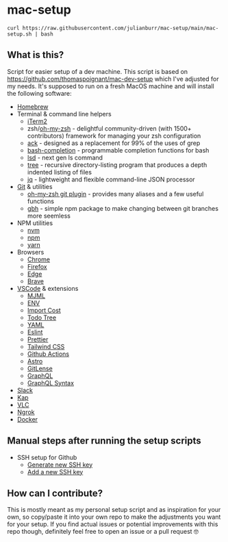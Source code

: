 # mac-setup

```shell
curl https://raw.githubusercontent.com/julianburr/mac-setup/main/mac-setup.sh | bash
```

## What is this?

Script for easier setup of a dev machine. This script is based on https://github.com/thomaspoignant/mac-dev-setup which I've adjusted for my needs. It's supposed to run on a fresh MacOS machine and will install the following software:

- [Homebrew](https://brew.sh/)
- Terminal & command line helpers
  - [iTerm2](https://www.iterm2.com/)
  - zsh/[oh-my-zsh](https://ohmyz.sh/) - delightful community-driven (with 1500+ contributors) framework for managing your zsh configuration
  - [ack](https://github.com/beyondgrep/ack3/) - designed as a replacement for 99% of the uses of grep
  - [bash-completion](https://github.com/scop/bash-completion) - programmable completion functions for bash
  - [lsd](https://github.com/Peltoche/lsd) - next gen ls command
  - [tree](https://linux.die.net/man/1/tree) - recursive directory-listing program that produces a depth indented listing of files
  - [jq](https://stedolan.github.io/jq/) - lightweight and flexible command-line JSON processor
- [Git](https://git-scm.com/) & utilities
  - [oh-my-zsh git plugin](https://github.com/ohmyzsh/ohmyzsh/tree/master/plugins/git) - provides many aliases and a few useful functions
  - [gbh](https://github.com/julianburr/git-branch-history) - simple npm package to make changing between git branches more seemless
- NPM utilities
  - [nvm](https://github.com/nvm-sh/nvm)
  - [npm](https://www.npmjs.com/)
  - [yarn](https://yarnpkg.com/)
- Browsers
  - [Chrome](https://www.google.com/chrome/)
  - [Firefox](https://www.mozilla.org/firefox/)
  - [Edge](https://www.microsoft.com/en-us/edge?form=)
  - [Brave](https://brave.com/)
- [VSCode](https://code.visualstudio.com/) & extensions
  - [MJML](https://marketplace.visualstudio.com/items?itemName=attilabuti.vscode-mjml)
  - [ENV](https://marketplace.visualstudio.com/items?itemName=irongeek.vscode-env)
  - [Import Cost](https://marketplace.visualstudio.com/items?itemName=wix.vscode-import-cost)
  - [Todo Tree](https://marketplace.visualstudio.com/items?itemName=gruntfuggly.todo-tree)
  - [YAML](https://marketplace.visualstudio.com/items?itemName=redhat.vscode-yaml)
  - [Eslint](https://marketplace.visualstudio.com/items?itemName=dbaeumer.vscode-eslint)
  - [Prettier](https://marketplace.visualstudio.com/items?itemName=esbenp.prettier-vscode)
  - [Tailwind CSS](https://marketplace.visualstudio.com/items?itemName=bradlc.vscode-tailwindcss)
  - [Github Actions](https://marketplace.visualstudio.com/items?itemName=github.vscode-github-actions)
  - [Astro](https://marketplace.visualstudio.com/items?itemName=astro-build.astro-vscode)
  - [GitLense](https://marketplace.visualstudio.com/items?itemName=eamodio.gitlens)
  - [GraphQL](https://marketplace.visualstudio.com/items?itemName=graphql.vscode-graphql)
  - [GraphQL Syntax](https://marketplace.visualstudio.com/items?itemName=graphql.vscode-graphql-syntax)
- [Slack](https://slack.com/)
- [Kap](https://getkap.co/)
- [VLC](https://www.videolan.org/vlc/)
- [Ngrok](https://ngrok.com/)
- [Docker](https://www.docker.com/)

## Manual steps after running the setup scripts

- SSH setup for Github
  - [Generate new SSH key](https://docs.github.com/en/authentication/connecting-to-github-with-ssh/generating-a-new-ssh-key-and-adding-it-to-the-ssh-agent)
  - [Add a new SSH key](https://docs.github.com/en/authentication/connecting-to-github-with-ssh/adding-a-new-ssh-key-to-your-github-account)

## How can I contribute?

This is mostly meant as my personal setup script and as inspiration for your own, so copy/paste it into your own repo to make the adjustments you want for your setup. If you find actual issues or potential improvements with this repo though, definitely feel free to open an issue or a pull request 🤓
